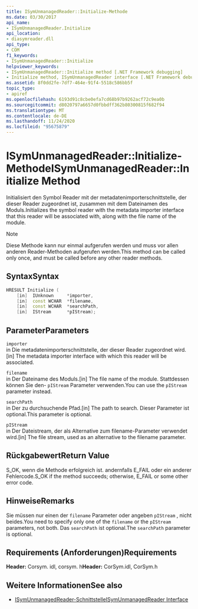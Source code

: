 ```yaml
---
title: ISymUnmanagedReader::Initialize-Methode
ms.date: 03/30/2017
api_name:
- ISymUnmanagedReader.Initialize
api_location:
- diasymreader.dll
api_type:
- COM
f1_keywords:
- ISymUnmanagedReader::Initialize
helpviewer_keywords:
- ISymUnmanagedReader::Initialize method [.NET Framework debugging]
- Initialize method, ISymUnmanagedReader interface [.NET Framework debugging]
ms.assetid: 8f0dd2fe-7df7-464e-91f4-5518c586bb5f
topic_type:
- apiref
ms.openlocfilehash: 6193d91c8cbe0efa7cd68b97b9262acf72c9ea0b
ms.sourcegitcommit: d8020797a6657d0fbbdff362b80300815f682f94
ms.translationtype: MT
ms.contentlocale: de-DE
ms.lasthandoff: 11/24/2020
ms.locfileid: "95675879"
---
```

# <a name="isymunmanagedreaderinitialize-method"></a><span data-ttu-id="19f44-102">ISymUnmanagedReader::Initialize-Methode</span><span class="sxs-lookup"><span data-stu-id="19f44-102">ISymUnmanagedReader::Initialize Method</span></span>

<span data-ttu-id="19f44-103">Initialisiert den Symbol Reader mit der metadatenimporterschnittstelle, der dieser Reader zugeordnet ist, zusammen mit dem Dateinamen des Moduls.</span><span class="sxs-lookup"><span data-stu-id="19f44-103">Initializes the symbol reader with the metadata importer interface that this reader will be associated with, along with the file name of the module.</span></span>  
  
> [!NOTE]
> <span data-ttu-id="19f44-104">Diese Methode kann nur einmal aufgerufen werden und muss vor allen anderen Reader-Methoden aufgerufen werden.</span><span class="sxs-lookup"><span data-stu-id="19f44-104">This method can be called only once, and must be called before any other reader methods.</span></span>  
  
## <a name="syntax"></a><span data-ttu-id="19f44-105">Syntax</span><span class="sxs-lookup"><span data-stu-id="19f44-105">Syntax</span></span>  
  
```cpp  
HRESULT Initialize (  
    [in]  IUnknown     *importer,  
    [in]  const WCHAR  *filename,  
    [in]  const WCHAR  *searchPath,  
    [in]  IStream      *pIStream);  
```  
  
## <a name="parameters"></a><span data-ttu-id="19f44-106">Parameter</span><span class="sxs-lookup"><span data-stu-id="19f44-106">Parameters</span></span>  

 `importer`  
 <span data-ttu-id="19f44-107">in Die metadatenimporterschnittstelle, der dieser Reader zugeordnet wird.</span><span class="sxs-lookup"><span data-stu-id="19f44-107">[in] The metadata importer interface with which this reader will be associated.</span></span>  
  
 `filename`  
 <span data-ttu-id="19f44-108">in Der Dateiname des Moduls.</span><span class="sxs-lookup"><span data-stu-id="19f44-108">[in] The file name of the module.</span></span> <span data-ttu-id="19f44-109">Stattdessen können Sie den- `pIStream` Parameter verwenden.</span><span class="sxs-lookup"><span data-stu-id="19f44-109">You can use the `pIStream` parameter instead.</span></span>  
  
 `searchPath`  
 <span data-ttu-id="19f44-110">in Der zu durchsuchende Pfad.</span><span class="sxs-lookup"><span data-stu-id="19f44-110">[in] The path to search.</span></span> <span data-ttu-id="19f44-111">Dieser Parameter ist optional.</span><span class="sxs-lookup"><span data-stu-id="19f44-111">This parameter is optional.</span></span>  
  
 `pIStream`  
 <span data-ttu-id="19f44-112">in Der Dateistream, der als Alternative zum filename-Parameter verwendet wird.</span><span class="sxs-lookup"><span data-stu-id="19f44-112">[in] The file stream, used as an alternative to the filename parameter.</span></span>  
  
## <a name="return-value"></a><span data-ttu-id="19f44-113">Rückgabewert</span><span class="sxs-lookup"><span data-stu-id="19f44-113">Return Value</span></span>  

 <span data-ttu-id="19f44-114">S_OK, wenn die Methode erfolgreich ist. andernfalls E_FAIL oder ein anderer Fehlercode.</span><span class="sxs-lookup"><span data-stu-id="19f44-114">S_OK if the method succeeds; otherwise, E_FAIL or some other error code.</span></span>  
  
## <a name="remarks"></a><span data-ttu-id="19f44-115">Hinweise</span><span class="sxs-lookup"><span data-stu-id="19f44-115">Remarks</span></span>  

 <span data-ttu-id="19f44-116">Sie müssen nur einen der `filename` Parameter oder angeben `pIStream` , nicht beides.</span><span class="sxs-lookup"><span data-stu-id="19f44-116">You need to specify only one of the `filename` or the `pIStream` parameters, not both.</span></span> <span data-ttu-id="19f44-117">Das `searchPath` ist optional.</span><span class="sxs-lookup"><span data-stu-id="19f44-117">The `searchPath` parameter is optional.</span></span>  
  
## <a name="requirements"></a><span data-ttu-id="19f44-118">Requirements (Anforderungen)</span><span class="sxs-lookup"><span data-stu-id="19f44-118">Requirements</span></span>  

 <span data-ttu-id="19f44-119">**Header:** Corsym. idl, corsym. h</span><span class="sxs-lookup"><span data-stu-id="19f44-119">**Header:** CorSym.idl, CorSym.h</span></span>  
  
## <a name="see-also"></a><span data-ttu-id="19f44-120">Weitere Informationen</span><span class="sxs-lookup"><span data-stu-id="19f44-120">See also</span></span>

- [<span data-ttu-id="19f44-121">ISymUnmanagedReader-Schnittstelle</span><span class="sxs-lookup"><span data-stu-id="19f44-121">ISymUnmanagedReader Interface</span></span>](isymunmanagedreader-interface.md)

